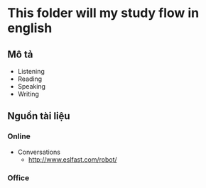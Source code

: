 ﻿# This folder will my study flow in english

## Mô tả

- Listening
- Reading
- Speaking
- Writing

## Nguồn tài liệu

### Online

- Conversations
	+ http://www.eslfast.com/robot/

### Office
